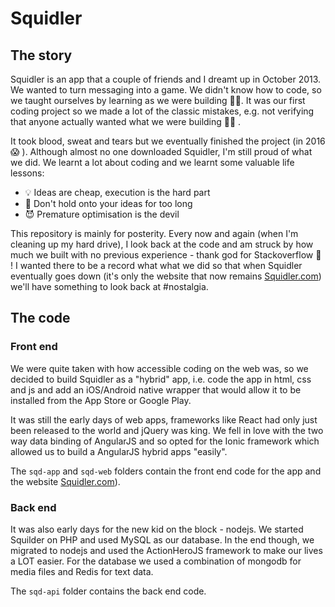 # Squidler

## The story

Squidler is an app that a couple of friends and I dreamt up in October 2013. We wanted to turn messaging into a game. We didn't know how to code, so we taught ourselves by learning as we were building 👨‍💻. It was our first coding project so we made a lot of the classic mistakes, e.g. not verifying that anyone actually wanted what we were building 🤦‍♂️ .

It took blood, sweat and tears but we eventually finished the project (in 2016 😱 ). Although almost no one downloaded Squidler, I'm still proud of what we did. We learnt a lot about coding and we learnt some valuable life lessons:

- 💡 Ideas are cheap, execution is the hard part
- 🙊 Don't hold onto your ideas for too long
- 😈 Premature optimisation is the devil

This repository is mainly for posterity. Every now and again (when I'm cleaning up my hard drive), I look back at the code and am struck by how much we built with no previous experience - thank god for Stackoverflow 🤣 ! I wanted there to be a record what what we did so that when Squidler eventually goes down (it's only the website that now remains [Squidler.com](https://squidler.com/)) we'll have something to look back at #nostalgia.

## The code

### Front end

We were quite taken with how accessible coding on the web was, so we decided to build Squidler as a "hybrid" app, i.e. code the app in html, css and js and add an iOS/Android native wrapper that would allow it to be installed from the App Store or Google Play.

It was still the early days of web apps, frameworks like React had only just been released to the world and jQuery was king. We fell in love with the two way data binding of AngularJS and so opted for the Ionic framework which allowed us to build a AngularJS hybrid apps "easily".

The `sqd-app` and `sqd-web` folders contain the front end code for the app and the website [Squidler.com](https://squidler.com/)).

### Back end

It was also early days for the new kid on the block - nodejs. We started Squilder on PHP and used MySQL as our database. In the end though, we migrated to nodejs and used the ActionHeroJS framework to make our lives a LOT easier. For the database we used a combination of mongodb for media files and Redis for text data.

The `sqd-api` folder contains the back end code.
